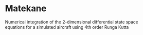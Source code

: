 # Matekane
Numerical integration of the 2-dimensional differential state space equations for a simulated aircraft using 4th order Runga Kutta
